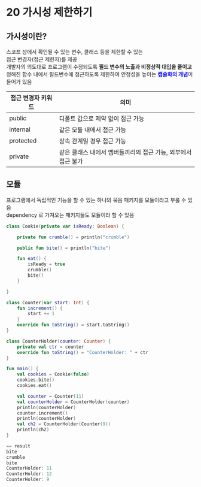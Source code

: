 # 20 가시성 제한하기

## 가시성이란?
스코프 상에서 확인될 수 있는 변수, 클래스 등을 제한할 수 있는  
접근 변경자(접근 제한자)를 제공  
개발자의 의도대로 프로그램이 수정되도록 <b>필드 변수의 노출과 비정상적 대입을 줄이고</b>  
정해진 함수 내에서 필드변수에 접근하도록 제한하여 안정성을 높이는 <span style="color: blue;"><b>캡슐화의 개념</b></span>이 들어가 있음

| 접근 변경자 키워드 | 의미                                  |
|------------|-------------------------------------|
| public     | 디폴트 값으로 제약 없이 접근 가능                 |
| internal   | 같은 모듈 내에서 접근 가능                     |
| protected  | 상속 관계일 경우 접근 가능                     |
| private    | 같은 클래스 내에서 멤버들끼리의 접근 가능, 외부에서 접근 불가 |

## 모듈
프로그램에서 독립적인 기능을 할 수 있는 하나의 묶음 패키지를 모듈이라고 부룰 수 있음  
dependency 로 가져오는 패키지들도 모듈이라 할 수 있음

```kotlin
class Cookie(private var isReady: Boolean) {

    private fun crumble() = println("crumble")

    public fun bite() = println("bite")

    fun eat() {
        isReady = true
        crumble()
        bite()
    }

}

class Counter(var start: Int) {
    fun increment() {
        start += 1
    }
    override fun toString() = start.toString()
}

class CounterHolder(counter: Counter) {
    private val ctr = counter
    override fun toString() = "CounterHolder: " + ctr
}

fun main() {
    val cookies = Cookie(false)
    cookies.bite()
    cookies.eat()

    val counter = Counter(11)
    val counterHolder = CounterHolder(counter)
    println(counterHolder)
    counter.increment()
    println(counterHolder)
    val ch2 = CounterHolder(Counter(9))
    println(ch2)
}

== result
bite
crumble
bite
CounterHolder: 11
CounterHolder: 12
CounterHolder: 9
```